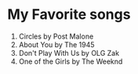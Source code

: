 # My Favorite songs 
1. Circles by Post Malone
2. About You by The 1945
3. Don't Play With Us by OLG Zak
4. One of the Girls by The Weeknd
